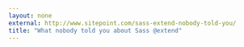 ```yaml
---
layout: none
external: http://www.sitepoint.com/sass-extend-nobody-told-you/
title: "What nobody told you about Sass @extend"
---
```

